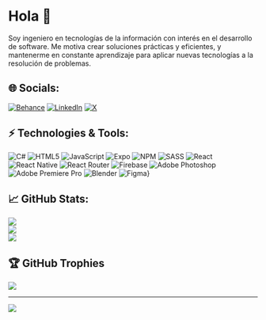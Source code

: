 # Hola 👋

Soy ingeniero en tecnologías de la información con interés en el desarrollo de software. Me motiva crear soluciones prácticas y eficientes, y mantenerme en constante aprendizaje para aplicar nuevas tecnologías a la resolución de problemas.

## 🌐 Socials:
[![Behance](https://img.shields.io/badge/Behance-1769ff?logo=behance&logoColor=white)](https://behance.net/https://www.behance.net/alfredogarcia99) [![LinkedIn](https://img.shields.io/badge/LinkedIn-%230077B5.svg?logo=linkedin&logoColor=white)](https://linkedin.com/in/https://www.linkedin.com/in/ad-g099/) [![X](https://img.shields.io/badge/X-black.svg?logo=X&logoColor=white)](https://x.com/https://x.com/AdGame99) 

## ⚡ Technologies & Tools:
![C#](https://img.shields.io/badge/c%23-%23239120.svg?style=for-the-badge&logo=csharp&logoColor=white) ![HTML5](https://img.shields.io/badge/html5-%23E34F26.svg?style=for-the-badge&logo=html5&logoColor=white) ![JavaScript](https://img.shields.io/badge/javascript-%23323330.svg?style=for-the-badge&logo=javascript&logoColor=%23F7DF1E) ![Expo](https://img.shields.io/badge/expo-1C1E24?style=for-the-badge&logo=expo&logoColor=#D04A37) ![NPM](https://img.shields.io/badge/NPM-%23CB3837.svg?style=for-the-badge&logo=npm&logoColor=white) ![SASS](https://img.shields.io/badge/SASS-hotpink.svg?style=for-the-badge&logo=SASS&logoColor=white) ![React](https://img.shields.io/badge/react-%2320232a.svg?style=for-the-badge&logo=react&logoColor=%2361DAFB) ![React Native](https://img.shields.io/badge/react_native-%2320232a.svg?style=for-the-badge&logo=react&logoColor=%2361DAFB) ![React Router](https://img.shields.io/badge/React_Router-CA4245?style=for-the-badge&logo=react-router&logoColor=white) ![Firebase](https://img.shields.io/badge/firebase-a08021?style=for-the-badge&logo=firebase&logoColor=ffcd34) ![Adobe Photoshop](https://img.shields.io/badge/adobe%20photoshop-%2331A8FF.svg?style=for-the-badge&logo=adobe%20photoshop&logoColor=white) ![Adobe Premiere Pro](https://img.shields.io/badge/Adobe%20Premiere%20Pro-9999FF.svg?style=for-the-badge&logo=Adobe%20Premiere%20Pro&logoColor=white) ![Blender](https://img.shields.io/badge/blender-%23F5792A.svg?style=for-the-badge&logo=blender&logoColor=white) ![Figma](https://img.shields.io/badge/figma-%23F24E1E.svg?style=for-the-badge&logo=figma&logoColor=white)}

## 📈 GitHub Stats:
![](https://github-readme-stats.vercel.app/api?username=AldG99&theme=dracula&hide_border=false&include_all_commits=false&count_private=false)<br/>
![](https://nirzak-streak-stats.vercel.app/?user=AldG99&theme=dracula&hide_border=false)<br/>
![](https://github-readme-stats.vercel.app/api/top-langs/?username=AldG99&theme=dracula&hide_border=false&include_all_commits=false&count_private=false&layout=compact)

## 🏆 GitHub Trophies
![](https://github-profile-trophy.vercel.app/?username=AldG99&theme=radical&no-frame=false&no-bg=true&margin-w=4)

---
[![](https://visitcount.itsvg.in/api?id=AldG99&icon=0&color=0)](https://visitcount.itsvg.in)

<!-- Proudly created with GPRM ( https://gprm.itsvg.in ) -->
